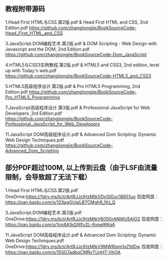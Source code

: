 ## 教程附带源码

1.Head First HTML与CSS.第2版.pdf  & Head First HTML and CSS, 2nd Edition.pdf
https://github.com/zhangjiongjie/BookSourceCode-Head_First_HTML_and_CSS

3.JavaScript.DOM编程艺术.第2版.pdf  & DOM Scripting - Web Design with Javascript and the DOM, 2nd Edition.pdf 
https://github.com/zhangjiongjie/BookSourceCode-Dom_JavaScript

4.HTML5与CSS3实例教程.第2版.pdf & HTML5 and CSS3, 2nd edition, level up with Today's web.pdf 
https://github.com/zhangjiongjie/BookSourceCode-HTML5_and_CSS3

5.HTML5高级程序设计.第2版.pdf & Pro HTML5 Programming, 2nd Edition.pdf 
https://github.com/zhangjiongjie/BookSourceCode-Pro_HTML5_Programming

7.JavaScript高级程序设计.第3版.pdf & Professional JavaScript for Web Developers ,3rd Edition.pdf 
https://github.com/zhangjiongjie/BookSourceCode-Professional_JavaScript_for_Web_Developers

11.JavaScript DOM高级程序设计.pdf & Advanced Dom Scripting: Dynamic Web Design Techniques.pdf
https://github.com/zhangjiongjie/BookSourceCode-Advanced_Dom_Scripting

## 部分PDF超过100M, 以上传到云盘（由于LSF由流量限制，会导致超了无法下载）
1.Head First HTML与CSS.第2版.pdf
OneDrive:https://1drv.ms/b/s!ArtRJJclHzMtkVDvGIGvc18651uo
百度网盘：https://pan.baidu.com/s/12XagGUqjLB7CMgh9_1tU_Q

3.JavaScript.DOM编程艺术.第2版.pdf 
OneDrive:https://1drv.ms/b/s!ArtRJJclHzMtkV605GrANWU5AlO2
百度网盘：https://pan.baidu.com/s/1cp8A1kQWfu2L-6ypel6KqA

11.JavaScript DOM高级程序设计.pdf & Advanced Dom Scripting: Dynamic Web Design Techniques.pdf
OneDrive:https://1drv.ms/b/s!ArtRJJclHzMtkV9MWRtqm1xZfdDw
百度网盘：https://pan.baidu.com/s/15SG7adbqCMRyTUnHT-VhOA

